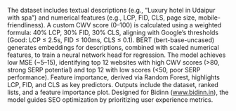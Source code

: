 The dataset includes textual descriptions (e.g., “Luxury hotel in Udaipur with spa”) and numerical features (e.g., LCP, FID, CLS, page size, mobile-friendliness). A custom CWV score (0–100) is calculated using a weighted formula: 40% LCP, 30% FID, 30% CLS, aligning with Google’s thresholds (Good: LCP ≤ 2.5s, FID ≤ 100ms, CLS ≤ 0.1). BERT (bert-base-uncased) generates embeddings for descriptions, combined with scaled numerical features, to train a neural network head for regression. The model achieves low MSE (~5–15), identifying top 12 websites with high CWV scores (>80, strong SERP potential) and top 12 with low scores (<50, poor SERP performance). Feature importance, derived via Random Forest, highlights LCP, FID, and CLS as key predictors. Outputs include the dataset, ranked lists, and a feature importance plot. Designed for Bidinn (www.bidinn.in), the model guides SEO optimization by prioritizing user experience metrics.
